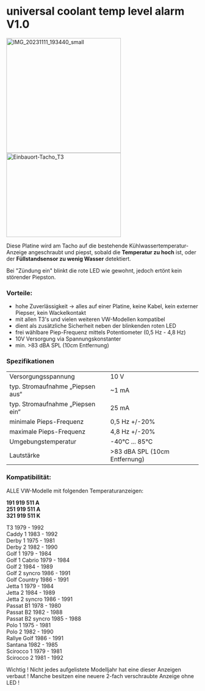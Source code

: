 # universal coolant temp level alarm V1.0

<img width="300" height="300" alt="IMG_20231111_193440_small" src="https://github.com/user-attachments/assets/ce4e4cc3-6f98-4c94-81e7-c0c1e4f1d99a" />
<img width="300" height="220" alt="Einbauort-Tacho_T3" src="https://github.com/user-attachments/assets/8dbceeb7-8955-472c-a38b-0bedd4804ffb" />

Diese Platine wird am Tacho auf die bestehende Kühlwassertemperatur-Anzeige angeschraubt und piepst, sobald die **Temperatur zu hoch** ist, oder der **Füllstandsensor zu wenig Wasser** detektiert.

Bei "Zündung ein" blinkt die rote LED wie gewohnt, jedoch ertönt kein störender Piepston.

### Vorteile:

- hohe Zuverlässigkeit -> alles auf einer Platine, keine Kabel, kein externer Piepser, kein Wackelkontakt  
- mit allen T3's und vielen weiteren VW-Modellen kompatibel  
- dient als zusätzliche Sicherheit neben der blinkenden roten LED  
- frei wählbare Piep-Frequenz mittels Potentiometer (0,5 Hz - 4,8 Hz)  
- 10V Versorgung via Spannungskonstanter  
- min. >83 dBA SPL (10cm Entfernung)  

### Spezifikationen
<table class="vclTable">
  <tr>
    <td>
      Versorgungsspannung
    </td>
    <td colspan="2">
      10 V
    </td>
  </tr>
  <tr>
    <td>
      typ. Stromaufnahme „Piepsen aus“
    </td>
    <td colspan="2">
      ~1 mA
    </td>
</tr>
 <tr>
  <td>
    typ. Stromaufnahme „Piepsen ein“
  </td>
  <td colspan="2">
    25 mA
  </td>
</tr>
<tr>
  <td>
    minimale Pieps-Frequenz
  </td>
  <td colspan="2">
    0,5 Hz +/-20%
  </td>
</tr>
<tr>
  <td>
    maximale Pieps-Frequenz
  </td>
  <td colspan="2">
    4,8 Hz +/-20%
  </td>
</tr>
<tr>
  <td>
    Umgebungstemperatur
  </td>
  <td colspan="2">
    -40°C ... 85°C
  </td>
</tr>
<tr>
  <td>
    Lautstärke
  </td>
  <td colspan="2">
    >83 dBA SPL (10cm Entfernung)
  </td>
</tr>
</table>  

### Kompatibilität:
ALLE VW-Modelle mit folgenden Temperaturanzeigen:

**191 919 511 A**  
**251 919 511 A**  
**321 919 511 K**  

T3 1979 - 1992  
Caddy 1 1983 - 1992  
Derby 1 1975 - 1981  
Derby 2 1982 - 1990  
Golf 1 1979 - 1984  
Golf 1 Cabrio 1979 - 1984  
Golf 2 1984 - 1989  
Golf 2 syncro 1986 - 1991  
Golf Country 1986 - 1991  
Jetta 1 1979 - 1984  
Jetta 2 1984 - 1989  
Jetta 2 syncro 1986 - 1991  
Passat B1 1978 - 1980  
Passat B2 1982 - 1988  
Passat B2 syncro 1985 - 1988  
Polo 1 1975 - 1981  
Polo 2 1982 - 1990  
Rallye Golf 1986 - 1991  
Santana 1982 - 1985  
Scirocco 1 1979 - 1981  
Scirocco 2 1981 - 1992  

Wichtig ! Nicht jedes aufgelistete Modelljahr hat eine dieser Anzeigen verbaut ! Manche besitzen eine neuere 2-fach verschraubte Anzeige ohne LED !
